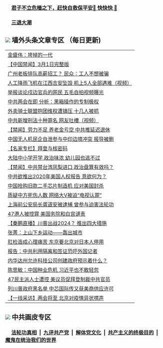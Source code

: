 
 ### &nbsp;&nbsp;&nbsp;&nbsp; [君子不立危樯之下，赶快自救保平安🍎 快快快 📩](https://github.com/pwgy/td/blob/master/README.md)

 ### &nbsp;&nbsp;&nbsp;&nbsp; [三退大潮](https://xcvkmzvnt.azureedge.net/?key=elmfdthqungpiwus&pin=85674129&ag=ogQuit&from=PW2) 

## <img src="https://img.icons8.com/cute-clipart/2x/circled-right.png"> 墙外头条文章专区 （每日更新)

<Table>
<tr><td colspan="2" align="left"><a href="https://exjqrovb.xhuyd.press/?name=c1329655&key=encdeuyadochlaxz&from=pw2">金盛伟：垮掉的一代</a></td></tr>
<tr><td colspan="2" align="left"><a href="https://exjqrovb.xhuyd.press/?name=c1329633&key=encdeuyadochlaxz&from=pw2">【中国禁闻】3月1日完整版</a></td></tr>
<tr><td colspan="2" align="left"><a href="https://exjqrovb.xhuyd.press/?name=c1329635&key=encdeuyadochlaxz&from=pw2">广州老板排队高薪招工？ 民众：工人不想被骗</a></td></tr>
<tr><td colspan="2" align="left"><a href="https://exjqrovb.xhuyd.press/?name=c1329632&key=encdeuyadochlaxz&from=pw2">人工降雨飞机在江西吉安坠毁 机上5人全部遇难（视频）</a></td></tr>
<tr><td colspan="2" align="left"><a href="https://exjqrovb.xhuyd.press/?name=c1329715&key=encdeuyadochlaxz&from=pw2">举报谈论戍边官兵的网民 五毛自拍视频曝光</a></td></tr>
<tr><td colspan="2" align="left"><a href="https://exjqrovb.xhuyd.press/?name=c1329697&key=encdeuyadochlaxz&from=pw2">中共两会在即 分析：黑箱操作的专制极权</a></td></tr>
<tr><td colspan="2" align="left"><a href="https://exjqrovb.xhuyd.press/?name=c1329676&key=encdeuyadochlaxz&from=pw2">外卖骑士联盟抱团维权遭镇压 十几人被抓</a></td></tr>
<tr><td colspan="2" align="left"><a href="https://exjqrovb.xhuyd.press/?name=c1329739&key=encdeuyadochlaxz&from=pw2">中共新增刑法十种罪名  网友吐槽（视频）</a></td></tr>
<tr><td colspan="2" align="left"><a href="https://exjqrovb.xhuyd.press/?name=c1329602&key=encdeuyadochlaxz&from=pw2">【禁闻】劳力不足 养老金亏空 中共推延迟退休</a></td></tr>
<tr><td colspan="2" align="left"><a href="https://exjqrovb.xhuyd.press/?name=c1329675&key=encdeuyadochlaxz&from=pw2">中国无人机民企自泄参与中印边境冲突 报导被删</a></td></tr>
<tr><td colspan="2" align="left"><a href="https://exjqrovb.xhuyd.press/?name=c1329699&key=encdeuyadochlaxz&from=pw2">【名家专栏】拜登与核密码</a></td></tr>
<tr><td colspan="2" align="left"><a href="https://exjqrovb.xhuyd.press/?name=c1329744&key=encdeuyadochlaxz&from=pw2">大陆中小学开学 政治味浓 幼儿园也逃不过</a></td></tr>
<tr><td colspan="2" align="left"><a href="https://exjqrovb.xhuyd.press/?name=c1329600&key=encdeuyadochlaxz&from=pw2">【禁闻】中共禁台湾凤梨进口 政治盘算有效吗？</a></td></tr>
<tr><td colspan="2" align="left"><a href="https://exjqrovb.xhuyd.press/?name=c1329716&key=encdeuyadochlaxz&from=pw2">中共欲推出2020年美国人权报告 意欲何为？</a></td></tr>
<tr><td colspan="2" align="left"><a href="https://exjqrovb.xhuyd.press/?name=c1329738&key=encdeuyadochlaxz&from=pw2">中国抢购旧款二手芯片制造机 应对美国封杀</a></td></tr>
<tr><td colspan="2" align="left"><a href="https://exjqrovb.xhuyd.press/?name=c1329743&key=encdeuyadochlaxz&from=pw2">质疑中方死伤人数 网络大V被迫“电视认罪”</a></td></tr>
<tr><td colspan="2" align="left"><a href="https://exjqrovb.xhuyd.press/?name=c1329601&key=encdeuyadochlaxz&from=pw2">上海前公安局长龚道安被逮捕 曾参与迫害法轮功</a></td></tr>
<tr><td colspan="2" align="left"><a href="https://exjqrovb.xhuyd.press/?name=c1329698&key=encdeuyadochlaxz&from=pw2">47港人被控罪 美国务院和白宫谴责</a></td></tr>
<tr><td colspan="2" align="left"><a href="https://exjqrovb.xhuyd.press/?name=c1329746&key=encdeuyadochlaxz&from=pw2">【秦鹏直播】川普出战2024？ 推出四大措施</a></td></tr>
<tr><td colspan="2" align="left"><a href="https://exjqrovb.xhuyd.press/?name=c1329748&key=encdeuyadochlaxz&from=pw2">张菁：上山下乡运动——轰出城市</a></td></tr>
<tr><td colspan="2" align="left"><a href="https://exjqrovb.xhuyd.press/?name=c1329603&key=encdeuyadochlaxz&from=pw2">肛检造成心理痛苦 东京要北京对日本人停用</a></td></tr>
<tr><td colspan="2" align="left"><a href="https://exjqrovb.xhuyd.press/?name=c1329604&key=encdeuyadochlaxz&from=pw2">报告：中共利用隔离和签证恐吓外国记者</a></td></tr>
<tr><td colspan="2" align="left"><a href="https://exjqrovb.xhuyd.press/?name=c1329656&key=encdeuyadochlaxz&from=pw2">内华达州允许科技公司创建政府预示着什么？</a></td></tr>
<tr><td colspan="2" align="left"><a href="https://exjqrovb.xhuyd.press/?name=c1329747&key=encdeuyadochlaxz&from=pw2">陈思敏：中国种业危机 习近平也不敢轻忽</a></td></tr>
<tr><td colspan="2" align="left"><a href="https://exjqrovb.xhuyd.press/?name=c1329634&key=encdeuyadochlaxz&from=pw2">47民主派人士遭控 美议员促拜登制裁中共官员</a></td></tr>
<tr><td colspan="2" align="left"><a href="https://exjqrovb.xhuyd.press/?name=c1329740&key=encdeuyadochlaxz&from=pw2">列川普政府黑名单 中芯国际传又获美商供应许可</a></td></tr>
<tr><td colspan="2" align="left"><a href="https://exjqrovb.xhuyd.press/?name=c1329792&key=encdeuyadochlaxz&from=pw2">【一线采访】两会将至 北京对疫情异状噤声</a></td></tr>

 </Table>
 
 ## <img src="https://img.icons8.com/cute-clipart/2x/circled-right.png"> 中共画皮专区
 ### &nbsp;&nbsp;&nbsp;&nbsp; [法轮功真相](https://github.com/begood0513/basic/blob/master/README.md) &nbsp;|&nbsp; [九评共产党](https://github.com/begood0513/9ping.md/blob/master/README.md) &nbsp;|&nbsp; [解体党文化](https://github.com/begood0513/jtdwh.md/blob/master/README.md)   &nbsp;|&nbsp; [共产主义的终极目的](https://github.com/begood0513/gczydzjmd.md/blob/master/README.md) &nbsp;|&nbsp; [魔鬼在统治我们的世界](https://github.com/begood0513/gczydzjmd.md/blob/master/README.md) 

